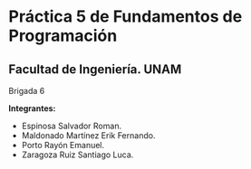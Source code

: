 # Práctica 5 de Fundamentos de Programación

## Facultad de Ingeniería. UNAM

Brigada 6

**Integrantes:**
+ Espinosa Salvador Roman.
+ Maldonado Martínez Erik Fernando.
+ Porto Rayón Emanuel.
+ Zaragoza Ruiz Santiago Luca.
